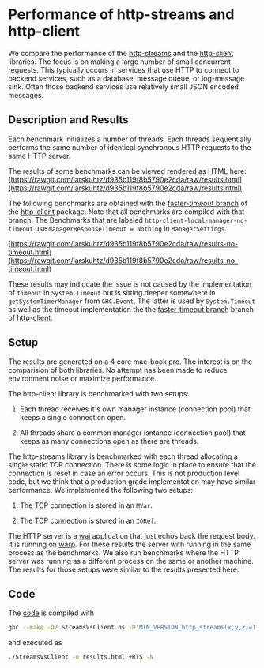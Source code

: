 Performance of http-streams and http-client
===========================================

We compare the performance of the
[http-streams](https://hackage.haskell.org/package/http-streams) and the
[http-client](https://hackage.haskell.org/package/http-client) libraries. The
focus is on making a large number of small concurrent requests. This typically
occurs in services that use HTTP to connect to backend services, such as a
database, message queue, or log-message sink. Often those backend services use
relatively small JSON encoded messages.

Description and Results
-----------------------

Each benchmark initializes a number of threads. Each threads sequentially
performs the same number of identical synchronous HTTP requests to the same
HTTP server.

The results of some benchmarks can be viewed rendered as HTML here:
[https://rawgit.com/larskuhtz/d935b119f8b5790e2cda/raw/results.html](https://rawgit.com/larskuhtz/d935b119f8b5790e2cda/raw/results.html)

The following benchmarks are obtained with the [faster-timeout branch](https://github.com/snoyberg/http-client/tree/faster-timeout)
of the [http-client](https://hackage.haskell.org/package/http-client) package.
Note that all benchmarks are compiled with that branch. The Benchmarks that are labeled
`http-client-local-manager-no-timeout` use `managerResponseTimeout = Nothing` in `ManagerSettings`.

[https://rawgit.com/larskuhtz/d935b119f8b5790e2cda/raw/results-no-timeout.html](https://rawgit.com/larskuhtz/d935b119f8b5790e2cda/raw/results-no-timeout.html)

These results may indidcate the issue is not caused by the implementation of
`timeout` in `System.Timeout` but is sitting deeper somewhere in
`getSystemTimerManager` from `GHC.Event`. The latter is used by
`System.Timeout` as well as the timeout implementation the the
[faster-timeout branch](https://github.com/snoyberg/http-client/tree/faster-timeout) branch
of [http-client](https://hackage.haskell.org/package/http-client).

Setup
-----

The results are generated on a 4 core mac-book pro. The interest is on the
comparision of both libraries. No attempt has been made to reduce environment
noise or maximize performance.

The http-client library is benchmarked with two setups:

1.  Each thread receives it's own manager instance (connection pool) that keeps
    a single connection open.

2.  All threads share a common manager isntance (connection pool) that keeps as
    many connections open as there are threads.

The http-streams library is benchmarked with each thread allocating a single
static TCP connection. There is some logic in place to ensure that the
connection is reset in case an error occurs. This is not production level code,
but we think that a production grade implementation may have similar
performance. We implemented the following two setups:

1.  The TCP connection is stored in an `MVar`.

2.  The TCP connection is stored in an `IORef`.

The HTTP server is a [wai](https://hackage.haskell.org/package/wai) application
that just echos back the request body. It is running on
[warp](https://hackage.haskell.org/package/warp). For these results the server
with running in the same process as the benchmarks. We also run benchmarks
where the HTTP server was running as a different process on the same or another
machine. The results for those setups were similar to the results presented
here.

Code
----

The
[code](https://gist.github.com/larskuhtz/d935b119f8b5790e2cda#file-streamsvsclient-hs)
is compiled with

```.bash
ghc --make -O2 StreamsVsClient.hs -D'MIN_VERSION_http_streams(x,y,z)=1' -Wall -fforce-recomp -threaded
```

and executed as

```.bash
./StreamsVsClient -o results.html +RTS -N
```

